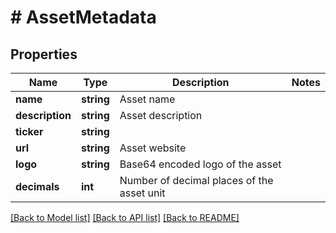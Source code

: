 # # AssetMetadata

## Properties

Name | Type | Description | Notes
------------ | ------------- | ------------- | -------------
**name** | **string** | Asset name |
**description** | **string** | Asset description |
**ticker** | **string** |  |
**url** | **string** | Asset website |
**logo** | **string** | Base64 encoded logo of the asset |
**decimals** | **int** | Number of decimal places of the asset unit |

[[Back to Model list]](../../README.md#models) [[Back to API list]](../../README.md#endpoints) [[Back to README]](../../README.md)
